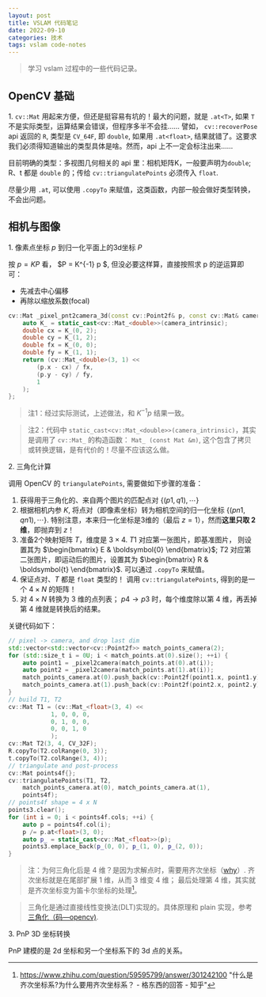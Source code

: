 ```yaml
---
layout: post
title: VSLAM 代码笔记
date: 2022-09-10
categories: 技术 
tags: vslam code-notes
---
```

> 学习 vslam 过程中的一些代码记录。

## OpenCV 基础

1\. `cv::Mat` 用起来方便，但还是挺容易有坑的！最大的问题，就是 `.at<T>`, 如果 `T` 不是实际类型，运算结果会错误，但程序多半不会挂…… 譬如， `cv::recoverPose` api 返回的 `R`, 类型是 `CV_64F`, 即 `double`, 如果用 `.at<float>`, 结果就错了。这要求我们必须得知道输出的类型具体是啥。然而，api 上不一定会标注出来…… 

目前明确的类型：多视图几何相关的 api 里：相机矩阵K，一般要声明为`double`; R、t 都是 `double` 的；传给 `cv::triangulatePoints` 必须传入 `float`. 

尽量少用 `.at`, 可以使用 `.copyTo` 来赋值，这类函数，内部一般会做好类型转换，不会出问题。

## 相机与图像

1\. 像素点坐标 $p$ 到归一化平面上的3d坐标 $P$

按 $p = K P$ 看， $P = K^{-1} p $, 但没必要这样算，直接按照求 p 的逆运算即可：

- 先减去中心偏移
- 再除以缩放系数(focal)

```c++
cv::Mat _pixel_pnt2camera_3d(const cv::Point2f& p, const cv::Mat& camera_intrinsic) {
    auto K_ = static_cast<cv::Mat_<double>>(camera_intrinsic);
    double cx = K_(0, 2);
    double cy = K_(1, 2);
    double fx = K_(0, 0);
    double fy = K_(1, 1);
    return (cv::Mat_<double>(3, 1) << 
        (p.x - cx) / fx,
        (p.y - cy) / fy,
        1
    );
};
```

> 注1：经过实际测试，上述做法，和 $K^{-1} p$ 结果一致。

> 注2：代码中 `static_cast<cv::Mat_<double>>(camera_intrinsic)`，其实是调用了 `cv::Mat_` 的构造函数： `Mat_ (const Mat &m)`, 这个包含了拷贝或转换逻辑，是有代价的！尽量不应该这么做。

2\. 三角化计算

调用 OpenCV 的 `triangulatePoints`, 需要做如下步骤的准备：

1. 获得用于三角化的、来自两个图片的匹配点对 $\{(p1, q1), \cdots \}$
2. 根据相机内参 $K$, 将点对（即像素坐标）转为相机空间的归一化坐标 $\{(pn1, qn1), \cdots\}$. 特别注意，本来归一化坐标是3维的（最后 $z=1$），然而**这里只取 2 维**，即抛弃到 $z$！
3. 准备2个映射矩阵 $T$，维度是 $3 \times 4$. $T1$ 对应第一张图片，即基准图片， 则设置其为 $\begin{bmatrix} E & \boldsymbol{0} \end{bmatrix}$; $T2$ 对应第二张图片，即运动后的图片，设置其为 $\begin{bmatrix} R & \boldsymbol{t} \end{bmatrix}$. 可以通过 `.copyTo` 来赋值。
4. 保证点对、$T$ 都是 `float` 类型的！ 调用 `cv::triangulatePoints`, 得到的是一个 $4 \times N$ 的矩阵！
5. 对 $4 \times N$ 转换为 3 维的点列表； $p4 \rightarrow p3$ 时，每个维度除以第 4 维，再丢掉第 4 维就是转换后的结果。

关键代码如下：

```c++
// pixel -> camera, and drop last dim
std::vector<std::vector<cv::Point2f>> match_points_camera(2);
for (std::size_t i = 0U; i < match_points.at(0).size(); ++i) {
    auto point1 = _pixel2camera(match_points.at(0).at(i));
    auto point2 = _pixel2camera(match_points.at(1).at(i));
    match_points_camera.at(0).push_back(cv::Point2f(point1.x, point1.y));
    match_points_camera.at(1).push_back(cv::Point2f(point2.x, point2.y));
}
// build T1, T2
cv::Mat T1 = (cv::Mat_<float>(3, 4) << 
            1, 0, 0, 0,
            0, 1, 0, 0,
            0, 0, 1, 0
            );
cv::Mat T2(3, 4, CV_32F);
R.copyTo(T2.colRange(0, 3));
t.copyTo(T2.colRange(3, 4));
// triangulate and post-process
cv::Mat points4f{};
cv::triangulatePoints(T1, T2, 
    match_points_camera.at(0), match_points_camera.at(1),
    points4f);
// points4f shape = 4 x N
points3.clear();
for (int i = 0; i < points4f.cols; ++i) {
    auto p = points4f.col(i);
    p /= p.at<float>(3, 0);
    auto p_ = static_cast<cv::Mat_<float>>(p);
    points3.emplace_back(p_(0, 0), p_(1, 0), p_(2, 0));
}
```

> 注：为何三角化后是 4 维？是因为求解点时，需要用齐次坐标（[why](https://www.cnblogs.com/csyisong/archive/2008/12/09/1351372.html)）. 齐次坐标就是在尾部扩展 1 维，从而 3 维变 4 维； 最后处理第 4 维，其实就是齐次坐标变为笛卡尔坐标的处理[^1]。

> 三角化是通过直接线性变换法(DLT)实现的。具体原理和 plain 实现，参考 [三角化（码—opencv)](https://blog.csdn.net/AAAA202012/article/details/117396962). 

3\. PnP 3D 坐标转换

PnP 建模的是 2d 坐标和另一个坐标系下的 3d 点的关系。



[^1]: https://www.zhihu.com/question/59595799/answer/301242100 "什么是齐次坐标系?为什么要用齐次坐标系？ - 格东西的回答 - 知乎"

